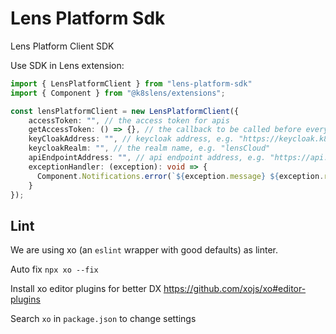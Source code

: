 # Lens Platform Sdk

Lens Platform Client SDK

Use SDK in Lens extension:
```ts
import { LensPlatformClient } from "lens-platform-sdk"
import { Component } from "@k8slens/extensions";

const lensPlatformClient = new LensPlatformClient({
    accessToken: "", // the access token for apis
    getAccessToken: () => {}, // the callback to be called before every request, useful if the access token needs to be renew often.
    keyCloakAddress: "", // keycloak address, e.g. "https://keycloak.k8slens.dev"
    keycloakRealm: "", // the realm name, e.g. "lensCloud" 
    apiEndpointAddress: "", // api endpoint address, e.g. "https://api.k8slens.dev"
    exceptionHandler: (exception): void => {
      Component.Notifications.error(`${exception.message} ${exception.response?.body}`)
    }
});
```

## Lint

We are using xo (an `eslint` wrapper with good defaults) as linter.

Auto fix
`npx xo --fix`

Install xo editor plugins for better DX
<https://github.com/xojs/xo#editor-plugins>

Search `xo` in `package.json` to change settings
